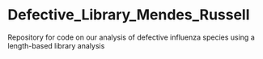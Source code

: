 # Defective_Library_Mendes_Russell
Repository for code on our analysis of defective influenza species using a length-based library analysis
